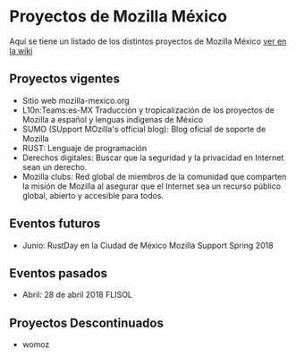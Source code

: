 # Proyectos de Mozilla México

Aquí se tiene un listado de los distintos proyectos de Mozilla México [ver en la wiki](https://wiki.mozilla.org/Mexico)

## Proyectos vigentes

* Sitio web mozilla-mexico.org
* L10n:Teams:es-MX Traducción y tropicalización de los proyectos de Mozilla a español y lenguas indígenas de México
* SUMO (SUpport MOzilla's official blog): Blog oficial de soporte de Mozilla
* RUST: Lenguaje de programación
* Derechos digitales: Buscar que la seguridad y la privacidad en Internet sean un derecho.
* Mozilla clubs: Red global de miembros de la comunidad que comparten la misión de Mozilla al asegurar que el Internet sea un recurso público global, abierto y accesible para todos.

## Eventos futuros

* Junio:
  RustDay en la Ciudad de México
  Mozilla Support Spring 2018

## Eventos pasados

* Abril: 28 de abril 2018 FLISOL

## Proyectos Descontinuados

* womoz
